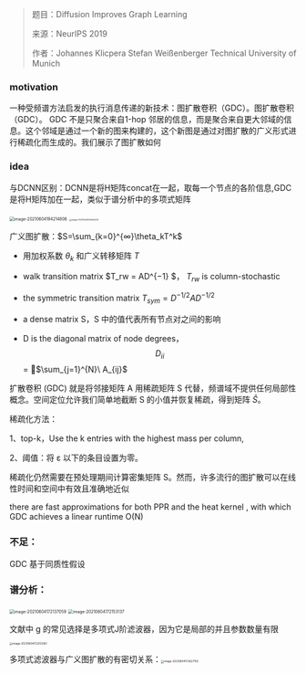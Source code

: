 > 题目：Diffusion Improves Graph Learning
>
> 来源：NeurIPS 2019
>
> 作者：Johannes Klicpera Stefan Weißenberger   Technical University of Munich

### motivation

一种受频谱方法启发的执行消息传递的新技术：图扩散卷积（GDC）。图扩散卷积（GDC）。 GDC 不是只聚合来自1-hop 邻居的信息，而是聚合来自更大邻域的信息。这个邻域是通过一个新的图来构建的，这个新图是通过对图扩散的广义形式进行稀疏化而生成的。我们展示了图扩散如何

### idea

与DCNN区别：DCNN是将H矩阵concat在一起，取每一个节点的各阶信息,GDC是将H矩阵加在一起，类似于谱分析中的多项式矩阵

<img src="/Users/lishuo/Library/Application Support/typora-user-images/image-20210604194214806.png" alt="image-20210604194214806" style="zoom:50%;" />                 <img src="/Users/lishuo/Library/Application Support/typora-user-images/image-20210604194244203.png" alt="image-20210604194244203" style="zoom: 25%;" />

广义图扩散：$S=\sum_{k=0}^{∞}\theta_kT^k$

* 用加权系数 $θ_k$ 和广义转移矩阵 $T$ 

* walk transition matrix $T_rw = AD^{−1} $， $T_{rw}$ is column-stochastic

* the symmetric transition matrix $T_{sym} = D^{−1/2}AD^{−1/2}$

* a dense matrix S，S 中的值代表所有节点对之间的影响
* D is the diagonal matrix of node degrees，$$D_{ii} $$= 􏰄$\sum_{j=1}^{N}\ A_{ij}$

扩散卷积 (GDC) 就是将邻接矩阵 A 用稀疏矩阵 S 代替，频谱域不提供任何局部性概念。空间定位允许我们简单地截断 S 的小值并恢复稀疏，得到矩阵 $\hat{S}$。

稀疏化方法：

1、top-k，Use the k entries with the highest mass per column,

2、阈值：将 ε 以下的条目设置为零。

稀疏化仍然需要在预处理期间计算密集矩阵 S。然而，许多流行的图扩散可以在线性时间和空间中有效且准确地近似

 there are fast approximations for both PPR  and the heat kernel , with which GDC achieves a linear runtime O(N)

### 不足：

GDC 基于同质性假设

### 谱分析：

<img src="/Users/lishuo/Library/Application Support/typora-user-images/image-20210604172137059.png" alt="image-20210604172137059" style="zoom:50%;" />

<img src="/Users/lishuo/Library/Application Support/typora-user-images/image-20210604172153137.png" alt="image-20210604172153137" style="zoom:50%;" />

文献中 g 的常见选择是多项式J阶滤波器，因为它是局部的并且参数数量有限

<img src="/Users/lishuo/Library/Application Support/typora-user-images/image-20210604172253561.png" alt="image-20210604172253561" style="zoom: 33%;" />

多项式滤波器与广义图扩散的有密切关系：<img src="/Users/lishuo/Library/Application Support/typora-user-images/image-20210604172627150.png" alt="image-20210604172627150" style="zoom: 33%;" />

